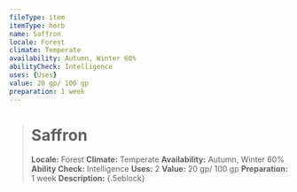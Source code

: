 ```yaml
---
fileType: item
itemType: herb
name: Saffron
locale: Forest
climate: Temperate
availability: Autumn, Winter 60%
abilityCheck: Intelligence
uses: {Uses}
value: 20 gp/ 100 gp
preparation: 1 week
---
```

>#  Saffron
>
> **Locale:** Forest
> **Climate:** Temperate
> **Availability:** Autumn, Winter 60%
> **Ability Check:** Intelligence
> **Uses:** 2
> **Value:** 20 gp/ 100 gp
> **Preparation:** 1 week
> **Description:**
{.5eblock}

